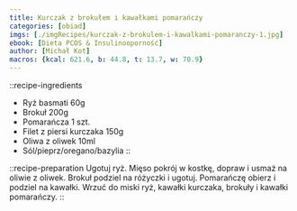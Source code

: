 ```yaml
---
title: Kurczak z brokułem i kawałkami pomarańczy
categories: [obiad]
imgs: [./imgRecipes/kurczak-z-brokulem-i-kawalkami-pomaranczy-1.jpg]
ebook: [Dieta PCOS & Insulinooporność]
author: [Michał Kot]
macros: {kcal: 621.6, b: 44.8, t: 13.7, w: 70.9}
---
```

::recipe-ingredients
- Ryż basmati 60g
- Brokuł 200g
- Pomarańcza 1 szt.
- Filet z piersi kurczaka 150g
- Oliwa z oliwek 10ml
- Sól/pieprz/oregano/bazylia
::

::recipe-preparation
Ugotuj ryż. Mięso pokrój w kostkę, dopraw i usmaż na oliwie z oliwek. Brokuł podziel na różyczki i ugotuj. Pomarańczę obierz i podziel na kawałki. Wrzuć do miski ryż, kawałki kurczaka, brokuły i kawałki pomarańczy.
::